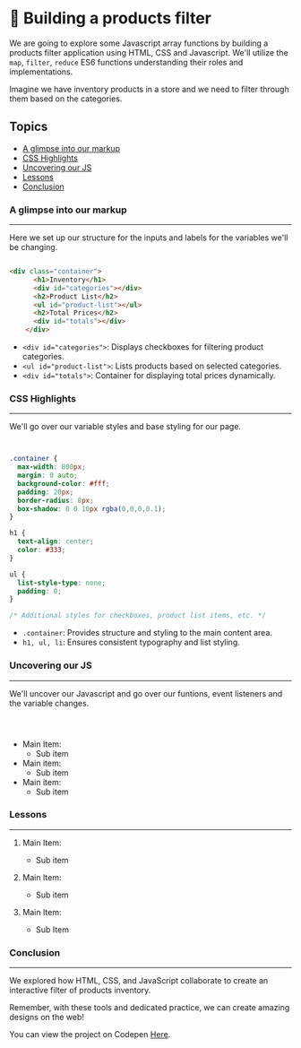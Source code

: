 # 🏪 Building a products filter

We are going to explore some Javascript array functions by building a products filter application using HTML, CSS and Javascript. We'll utilize the `map`, `filter`, `reduce` ES6 functions understanding their roles and implementations.

Imagine we have inventory products in a store and we need to filter through them based on the categories.

## Topics
- [A glimpse into our markup](#a-glimpse-into-our-markup)
- [CSS Highlights](#css-highlights)
- [Uncovering our JS](#uncovering-our-js)
- [Lessons](#lessons)
- [Conclusion](#conclusion)

### A glimpse into our markup

___

Here we set up our structure for the inputs and labels for the variables we'll be changing.

```HTML

<div class="container">
      <h1>Inventory</h1>
      <div id="categories"></div>
      <h2>Product List</h2>
      <ul id="product-list"></ul>
      <h2>Total Prices</h2>
      <div id="totals"></div>
    </div>

```

- `<div id="categories">`: Displays checkboxes for filtering product categories.
- `<ul id="product-list">`: Lists products based on selected categories.
- `<div id="totals">`: Container for displaying total prices dynamically.


### CSS Highlights

___

We'll go over our variable styles and base styling for our page.


```CSS


.container {
  max-width: 800px;
  margin: 0 auto;
  background-color: #fff;
  padding: 20px;
  border-radius: 8px;
  box-shadow: 0 0 10px rgba(0,0,0,0.1);
}

h1 {
  text-align: center;
  color: #333;
}

ul {
  list-style-type: none;
  padding: 0;
}

/* Additional styles for checkboxes, product list items, etc. */


```

- `.container`: Provides structure and styling to the main content area.
- `h1, ul, li`: Ensures consistent typography and list styling.

### Uncovering our JS

___

We'll uncover our Javascript and go over our funtions, event listeners and the variable changes.

```JS



```

- Main Item:
    - Sub item
- Main item:
    - Sub item
- Main item:
    - Sub item

### Lessons
___

1. Main Item:
    - Sub item

2. Main Item:
    - Sub item

3. Main Item:
    - Sub Item

### Conclusion
___

We explored how HTML, CSS, and JavaScript collaborate to create an interactive filter of products inventory. 

Remember, with these tools and dedicated practice, we can create amazing designs on the web!

You can view the project on Codepen [Here](). 
